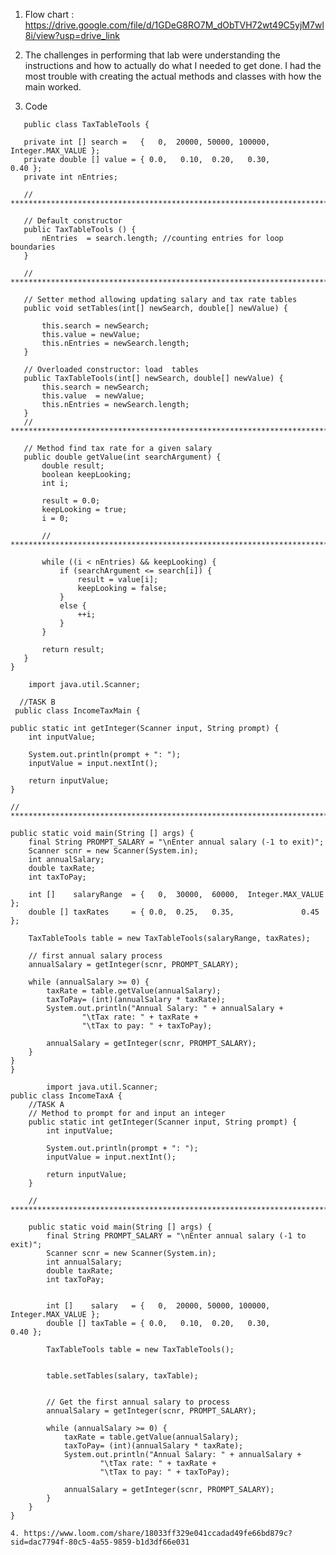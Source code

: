 1. Flow chart : https://drive.google.com/file/d/1GDeG8RO7M_dObTVH72wt49C5yjM7wl8i/view?usp=drive_link

2. The challenges in performing that lab were understanding the instructions and how to actually do what I needed to get done. I had the most trouble with creating the actual methods and classes with how the main worked.

3. Code
 ```
    public class TaxTableTools {
    
    private int [] search =   {   0,  20000, 50000, 100000, Integer.MAX_VALUE };
    private double [] value = { 0.0,   0.10,  0.20,   0.30,              0.40 };
    private int nEntries;

    // ***********************************************************************

    // Default constructor
    public TaxTableTools () {
        nEntries  = search.length; //counting entries for loop boundaries
    }

    // ***********************************************************************

    // Setter method allowing updating salary and tax rate tables
    public void setTables(int[] newSearch, double[] newValue) { 
        
        this.search = newSearch; 
        this.value = newValue;
        this.nEntries = newSearch.length;
    }

    // Overloaded constructor: load  tables 
    public TaxTableTools(int[] newSearch, double[] newValue) { 
        this.search = newSearch;
        this.value  = newValue;
        this.nEntries = newSearch.length;
    }
    // ***********************************************************************

    // Method find tax rate for a given salary
    public double getValue(int searchArgument) {
        double result;        
        boolean keepLooking;  
        int i;                

        result = 0.0;         
        keepLooking = true;   
        i = 0;                

        // ***********************************************************************

        while ((i < nEntries) && keepLooking) {
            if (searchArgument <= search[i]) { 
                result = value[i];
                keepLooking = false;  
            }
            else {
                ++i; 
            }
        }

        return result;
    }
}
 ```
       
        import java.util.Scanner;
 
      //TASK B 
     public class IncomeTaxMain {
    
    public static int getInteger(Scanner input, String prompt) {
        int inputValue;

        System.out.println(prompt + ": ");
        inputValue = input.nextInt();

        return inputValue;
    }

    // ***********************************************************************

    public static void main(String [] args) {
        final String PROMPT_SALARY = "\nEnter annual salary (-1 to exit)";
        Scanner scnr = new Scanner(System.in);
        int annualSalary;
        double taxRate;
        int taxToPay;
        
        int []    salaryRange  = {   0,  30000,  60000,  Integer.MAX_VALUE };
        double [] taxRates     = { 0.0,  0.25,   0.35,               0.45 };
        
        TaxTableTools table = new TaxTableTools(salaryRange, taxRates);

        // first annual salary process
        annualSalary = getInteger(scnr, PROMPT_SALARY);

        while (annualSalary >= 0) {
            taxRate = table.getValue(annualSalary);
            taxToPay= (int)(annualSalary * taxRate);     
            System.out.println("Annual Salary: " + annualSalary +
                    "\tTax rate: " + taxRate +
                    "\tTax to pay: " + taxToPay);
            
            annualSalary = getInteger(scnr, PROMPT_SALARY);
        }
    }
    }

````
        import java.util.Scanner;
public class IncomeTaxA {
    //TASK A 
    // Method to prompt for and input an integer
    public static int getInteger(Scanner input, String prompt) {
        int inputValue;

        System.out.println(prompt + ": ");
        inputValue = input.nextInt();

        return inputValue;
    }

    // ***********************************************************************

    public static void main(String [] args) {
        final String PROMPT_SALARY = "\nEnter annual salary (-1 to exit)";
        Scanner scnr = new Scanner(System.in);
        int annualSalary;
        double taxRate;
        int taxToPay;

     
        int []    salary   = {   0,  20000, 50000, 100000, Integer.MAX_VALUE };
        double [] taxTable = { 0.0,   0.10,  0.20,   0.30,              0.40 };
        
        TaxTableTools table = new TaxTableTools();


        table.setTables(salary, taxTable);


        // Get the first annual salary to process
        annualSalary = getInteger(scnr, PROMPT_SALARY);

        while (annualSalary >= 0) {
            taxRate = table.getValue(annualSalary);
            taxToPay= (int)(annualSalary * taxRate);     
            System.out.println("Annual Salary: " + annualSalary +
                    "\tTax rate: " + taxRate +
                    "\tTax to pay: " + taxToPay);
            
            annualSalary = getInteger(scnr, PROMPT_SALARY);
        }
    }
}

4. https://www.loom.com/share/18033ff329e041ccadad49fe66bd879c?sid=dac7794f-80c5-4a55-9859-b1d3df66e031

